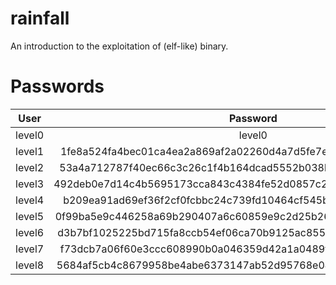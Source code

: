 # rainfall
An introduction to the exploitation of (elf-like) binary.

# Passwords

| User   | Password                                                         |
| :----: |:----------------------------------------------------------------:|
| level0 | level0                                                           |
| level1 | 1fe8a524fa4bec01ca4ea2a869af2a02260d4a7d5fe7e7c24d8617e6dca12d3a |
| level2 | 53a4a712787f40ec66c3c26c1f4b164dcad5552b038bb0addd69bf5bf6fa8e77 |
| level3 | 492deb0e7d14c4b5695173cca843c4384fe52d0857c2b0718e1a521a4d33ec02 |
| level4 | b209ea91ad69ef36f2cf0fcbbc24c739fd10464cf545b20bea8572ebdc3c36fa |
| level5 | 0f99ba5e9c446258a69b290407a6c60859e9c2d25b26575cafc9ae6d75e9456a |
| level6 | d3b7bf1025225bd715fa8ccb54ef06ca70b9125ac855aeab4878217177f41a31 |
| level7 | f73dcb7a06f60e3ccc608990b0a046359d42a1a0489ffeefd0d9cb2d7c9cb82d |
| level8 | 5684af5cb4c8679958be4abe6373147ab52d95768e047820bf382e44fa8d8fb9 |
